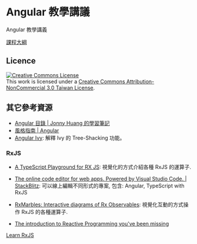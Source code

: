 # Angular 教學講議

Angular 教學講義

[課程大綱](./Syllabus.md)

## Licence

<a rel="license" href="http://creativecommons.org/licenses/by-nc/3.0/tw/"><img alt="Creative Commons License" style="border-width:0" src="https://i.creativecommons.org/l/by-nc/3.0/tw/88x31.png" /></a><br />This work is licensed under a <a rel="license" href="http://creativecommons.org/licenses/by-nc/3.0/tw/">Creative Commons Attribution-NonCommercial 3.0 Taiwan License</a>.

## 其它參考資源

- [Angular 目錄 | Jonny Huang 的學習筆記](https://jonny-huang.github.io/angular/)
- [風格指南 | Angular](https://angular.tw/guide/styleguide)
- [Angular Ivy](https://indepth.dev/a-gentle-introduction-into-tree-shaking-in-angular-ivy/): 解釋 Ivy 的 Tree-Shacking 功能。

### RxJS

- [A TypeScript Playground for RX JS](https://blog.hediet.de/post/a_typescript_playground_for_rx_js#XQAAAAI9BgAAAAAAAABLIRBuYDZsN5YTW6OHrMtN89YrcWnDaEaGgWUr_dpRGkoEx8cSoA3LdOTjNGPkr77aiUEJerRDsjssFdTJjZcYBV2G3yDJB8v8PSXliz4gqdGmDUEeqpiY5v2WvDloPlOlca48ONoNPpqR6MfpYounOL78PfqSXL91U4X7d6FNTBIx7bKiPi7-fWzqyIhQXmpd2HgSfA719Qlx8t-sxWD_P2PbwPBvrSgYheBaYWDegYPMibI01y4eYwKnoKfvG_o50pYl1Y5E3HrSIsC2XkF-b4gOMZBWLZNO2182dYxh0snvfyxhtGbAeZnrREKy6oVIUoi05noQ8OLWc5P2gT2XUeUW9GS0Rh0zja3oNgPgVlSfsmdfBkShVDnJc48C2z0Nw993CN3_4nrX8IfgifxfmPWoM45-54l4-SCOTmPk0nVRmjUldSxaXr23veS_hLAWyam6ejyHWIgQ1xJgFPLEVBRUlbBiztExI4e-Ztq6BSb2h5GqW2Qt22JtTRD_SB7OAA): 視覺化的方式介紹各種 RxJS 的運算子.

- [The online code editor for web apps. Powered by Visual Studio Code. | StackBlitz](https://stackblitz.com/): 可以線上編輯不同形式的專案, 包含: Angular, TypeScript with RxJS

- [RxMarbles: Interactive diagrams of Rx Observables](https://rxmarbles.com/): 視覺化互動的方式操作 RxJS 的各種運算子.
- [The introduction to Reactive Programming you've been missing](https://gist.github.com/staltz/868e7e9bc2a7b8c1f754)

[Learn RxJS](https://www.learnrxjs.io/)